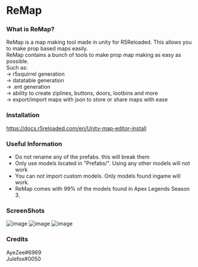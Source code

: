 # ReMap
### What is ReMap?
ReMap is a map making tool made in unity for R5Reloaded. This allows you to make prop based maps easily.<br>
ReMap contains a bunch of tools to make prop map making as easy as possible.<br>
Such as:<br>
-> r5squirrel generation<br>
-> datatable generation<br>
-> .ent generation<br>
-> ability to create ziplines, buttons, doors, lootbins and more<br>
-> export/import maps with json to store or share maps with ease<br>

### Installation
https://docs.r5reloaded.com/en/Unity-map-editor-install

### Useful Information
- Do not rename any of the prefabs. this will break them
- Only use models located in "Prefabs/". Using any other models will not work
- You can not import custom models. Only models found ingame will work.
- ReMap comes with 99% of the models found in Apex Legends Season 3.

### ScreenShots
![image](https://user-images.githubusercontent.com/18438498/209262846-d1bf369b-550d-473d-88a7-f50fd39072c1.png)
![image](https://user-images.githubusercontent.com/18438498/209262915-41b21ac1-d99e-4182-95eb-afb94de03f12.png)
![image](https://user-images.githubusercontent.com/18438498/209262932-e7a1948a-e817-44f0-89c7-24f7cebfd2cd.png)

### Credits
AyeZee#6969<br>
Julefox#0050
